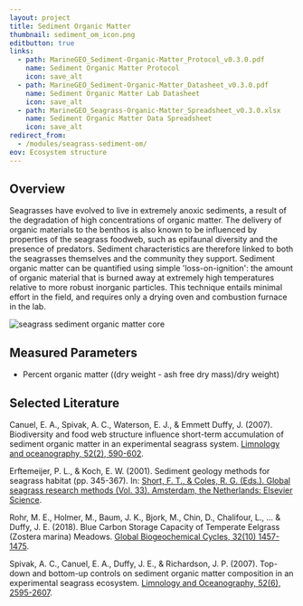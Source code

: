 ```yaml
---
layout: project
title: Sediment Organic Matter
thumbnail: sediment_om_icon.png
editbutton: true
links:
  - path: MarineGEO_Sediment-Organic-Matter_Protocol_v0.3.0.pdf
    name: Sediment Organic Matter Protocol
    icon: save_alt
  - path: MarineGEO_Sediment-Organic-Matter_Datasheet_v0.3.0.pdf
    name: Sediment Organic Matter Lab Datasheet
    icon: save_alt
  - path: MarineGEO_Seagrass-Organic-Matter_Spreadsheet_v0.3.0.xlsx
    name: Sediment Organic Matter Data Spreadsheet
    icon: save_alt
redirect_from:
  - /modules/seagrass-sediment-om/
eov: Ecosystem structure
---
```


## Overview
Seagrasses have evolved to live in extremely anoxic sediments, a result of the degradation of high concentrations of organic matter. The delivery of organic materials to the benthos is also known to be influenced by properties of the seagrass foodweb, such as epifaunal diversity and the presence of predators. Sediment characteristics are therefore linked to both the seagrasses themselves and the community they support. Sediment organic matter can be quantified using simple 'loss-on-ignition': the amount of organic material that is burned away at extremely high temperatures relative to more robust inorganic particles. This technique entails minimal effort in the field, and requires only a drying oven and combustion furnace in the lab.

![seagrass sediment organic matter core]({{site.baseurl}}/assets/modules/sediment-organic-matter/sediment_om_landing_page.jpg)

## Measured Parameters
  - Percent organic matter ((dry weight - ash free dry mass)/dry weight)

## Selected Literature
Canuel, E. A., Spivak, A. C., Waterson, E. J., & Emmett Duffy, J. (2007). Biodiversity and food web structure influence short-term accumulation of sediment organic matter in an experimental seagrass system. [Limnology and oceanography, 52(2), 590-602](https://aslopubs.onlinelibrary.wiley.com/doi/abs/10.4319/lo.2007.52.2.0590).

Erftemeijer, P. L., & Koch, E. W. (2001). Sediment geology methods for seagrass habitat (pp. 345-367). In: [Short, F. T., & Coles, R. G. (Eds.). Global seagrass research methods (Vol. 33). Amsterdam, the Netherlands: Elsevier Science](https://books.google.com/books?hl=en&lr=&id=ycCV91U7N5gC&oi=fnd&pg=PA345&dq=Erftemeijer,+P.+L.,+%26+Koch,+E.+W.+(2001).+Sediment+geology+methods+for+seagrass+habitat+(pp.+345-367).+In:+Short,+F.+T.,+%26+Coles,+R.+G.+(Eds.).+Global+seagrass+research+methods+(Vol.+33).+Amsterdam,+the+Netherlands:+Elsevier+Science.&ots=kL_DRmBDeg&sig=1w6g8EMW1_rrwHZpqsCA_7yhCec).

Rohr, M. E., Holmer, M., Baum, J. K., Bjork, M., Chin, D., Chalifour, L., ... & Duffy, J. E. (2018). Blue Carbon Storage Capacity of Temperate Eelgrass (Zostera marina) Meadows. [Global Biogeochemical Cycles, 32(10) 1457-1475](https://agupubs.onlinelibrary.wiley.com/doi/abs/10.1029/2018GB005941).

Spivak, A. C., Canuel, E. A., Duffy, J. E., & Richardson, J. P. (2007). Top-down and bottom-up controls on sediment organic matter composition in an experimental seagrass ecosystem. [Limnology and Oceanography, 52(6), 2595-2607](https://onlinelibrary.wiley.com/doi/abs/10.4319/lo.2007.52.6.2595).

